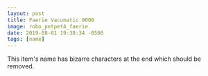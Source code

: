 ```yaml
---
layout: post
title: Faerie Vacumatic 9000
image: robo_petpet4_faerie
date: 2019-08-01 19:38:34 -0500
tags: [name]
---
```


This item's name has bizarre characters at the end which should be removed.
